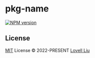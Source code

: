 # pkg-name

[![NPM version](https://img.shields.io/npm/v/pkg-name?color=3ca4ce&label=)](https://www.npmjs.com/package/pkg-name)


## License

[MIT](./LICENSE) License © 2022-PRESENT [Lovell Liu](https://github.com/lovelliu)

